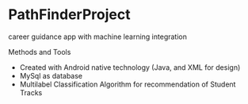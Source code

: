 # PathFinderProject
career guidance app with machine learning integration

Methods and Tools
- Created with Android native technology (Java, and XML for design)
- MySql as database 
- Multilabel Classification Algorithm for recommendation of Student Tracks 
